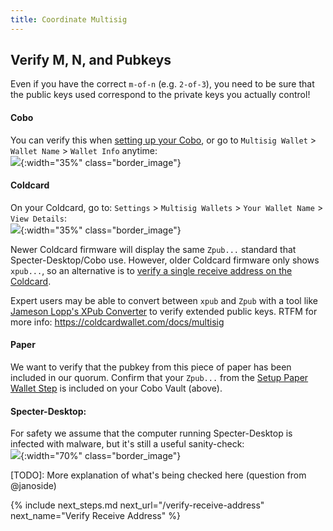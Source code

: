 ```yaml
---
title: Coordinate Multisig
---
```


## Verify M, N, and Pubkeys
Even if you have the correct `m-of-n` (e.g. `2-of-3`), you need to be sure that the public keys used correspond to the private keys you actually control!

#### Cobo
You can verify this when [setting up your Cobo](../setup-wallets/cobo), or go to `Multisig Wallet` > `Wallet Name` > `Wallet Info` anytime:  
![](/assets/img/coordinate-multisig-view-policy-cobo.jpeg){:width="35%" class="border_image"}

#### Coldcard
On your Coldcard, go to: `Settings` > `Multisig Wallets` > `Your Wallet Name` >  `View Details`:  
![](/assets/img/coordinate-multisig-view-policy-coldcard.jpeg){:width="35%" class="border_image"}

Newer Coldcard firmware will display the same `Zpub...` standard that Specter-Desktop/Cobo use. However, older Coldcard firmware only shows `xpub...`, so an alternative is to [verify a single receive address on the Coldcard](../verify-receive-address/coldcard).

Expert users may be able to convert between `xpub` and `Zpub` with a tool like [Jameson Lopp's XPub Converter](https://jlopp.github.io/xpub-converter/) to verify extended public keys.
RTFM for more info: <https://coldcardwallet.com/docs/multisig>

#### Paper
We want to verify that the pubkey from this piece of paper has been included in our quorum.
Confirm that your `Zpub...` from the [Setup Paper Wallet Step](../setup-wallets/paper) is included on your Cobo Vault (above).


#### Specter-Desktop:
For safety we assume that the computer running Specter-Desktop is infected with malware, but it's still a useful sanity-check:  
![](/assets/img/coordinate-multisig-view-policy-specter.png){:width="70%" class="border_image"}

[TODO]: More explanation of what's being checked here (question from @janoside)


{% include next_steps.md next_url="/verify-receive-address" next_name="Verify Receive Address" %}

